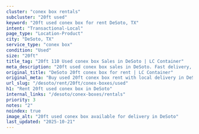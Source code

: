 ```yaml
---
cluster: "conex box rentals"
subcluster: "20ft used"
keyword: "20ft used conex box for rent DeSoto, TX"
intent: "Transactional-Local"
page_type: "Location-Product"
city: "DeSoto, TX"
service_type: "conex box"
condition: "Used"
size: "20ft"
title_tag: "20ft 110 Used conex box Sales in DeSoto | LC Container"
meta_description: "20ft used conex box sales in DeSoto. Fast delivery, competitive pricing. Serving conex boxes area. Quote ID: J7J. Call (214) 524-4168 for your free quote today."
original_title: "DeSoto 20ft conex box for rent | LC Container"
original_meta: "Buy used 20ft conex box rent with local delivery in DeSoto, TX. LC Container — local Since 2003. Request a fast quote today."
url_slug: "/desoto/rent/20ft/conex-boxes/used"
h1: "Rent 20ft used conex box in DeSoto"
internal_links: "/desoto/conex-boxes/rentals"
priority: 3
notes: "2"
noindex: true
image_alt: "20ft used conex box available for delivery in DeSoto"
last_updated: "2025-10-21"
---
```


<!-- TODO: Add unique city/inventory copy, images, and internal links here. -->
